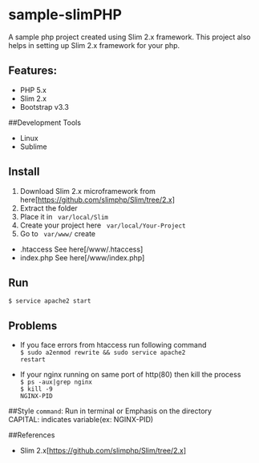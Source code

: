# sample-slimPHP
A sample php project created using Slim 2.x framework. This project also helps in setting up Slim 2.x framework for your php.

## Features:
* PHP 5.x
* Slim 2.x
* Bootstrap v3.3

##Development Tools
* Linux
* Sublime

## Install
1. Download Slim 2.x microframework from here[https://github.com/slimphp/Slim/tree/2.x]
2. Extract the folder
3. Place it in <code> var/local/Slim</code>
4. Create your project here <code> var/local/Your-Project</code>
5. Go to <code>   var/www/</code> create
 * .htaccess See here[/www/.htaccess]
 * index.php See here[/www/index.php]

## Run
<code>$ service apache2 start</code>

## Problems
* If you face errors from htaccess run following command<br>
<code>$ sudo a2enmod rewrite && sudo service apache2 restart</code>

* If your nginx running on same port of http(80) then kill the process<br>
<code>$ ps -aux|grep nginx</code><br>
<code>$ kill -9 NGINX-PID</code>


##Style
<code>command</code>: Run in terminal or Emphasis on the directory<br>
CAPITAL: indicates variable(ex: NGINX-PID)

##References
* Slim 2.x[https://github.com/slimphp/Slim/tree/2.x]
